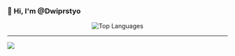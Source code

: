 ### 👋 Hi, I'm @Dwiprstyo

<div align="center">

<img src="https://github-readme-stats.vercel.app/api/top-langs/?username=Dwiprstyo&theme=react&hide_border=false&include_all_commits=true&count_private=false&layout=compact" alt="Top Languages">

</div>

---
[![](https://visitcount.itsvg.in/api?id=Dwiprstyo&icon=0&color=0)](https://visitcount.itsvg.in)
